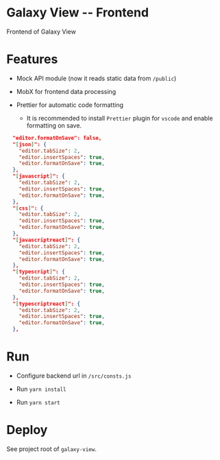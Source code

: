 # Galaxy View -- Frontend

Frontend of Galaxy View

# Features

* Mock API module (now it reads static data from `/public`)

* MobX for frontend data processing

* Prettier for automatic code formatting

    * It is recommended to install `Prettier` plugin for `vscode` and enable formatting on save.

```json
  "editor.formatOnSave": false,
  "[json]": {
    "editor.tabSize": 2,
    "editor.insertSpaces": true,
    "editor.formatOnSave": true,
  },
  "[javascript]": {
    "editor.tabSize": 2,
    "editor.insertSpaces": true,
    "editor.formatOnSave": true,
  },
  "[css]": {
    "editor.tabSize": 2,
    "editor.insertSpaces": true,
    "editor.formatOnSave": true,
  },
  "[javascriptreact]": {
    "editor.tabSize": 2,
    "editor.insertSpaces": true,
    "editor.formatOnSave": true,
  },
  "[typescript]": {
    "editor.tabSize": 2,
    "editor.insertSpaces": true,
    "editor.formatOnSave": true,
  },
  "[typescriptreact]": {
    "editor.tabSize": 2,
    "editor.insertSpaces": true,
    "editor.formatOnSave": true,
  },
```

# Run

* Configure backend url in `/src/consts.js`

* Run `yarn install`

* Run `yarn start`

# Deploy

See project root of `galaxy-view`.
